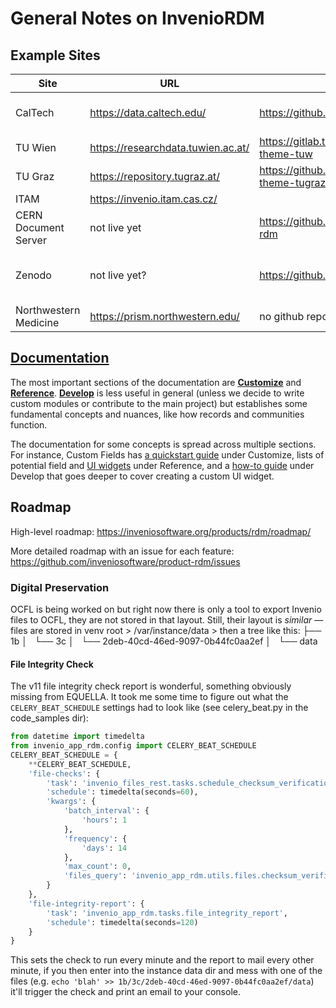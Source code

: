 # General Notes on InvenioRDM

## Example Sites

| Site | URL | Repos | Notes |
|------|-----|-------|-------|
| CalTech | https://data.caltech.edu/ | https://github.com/caltechlibrary/caltechdata | see their [scripts](https://github.com/caltechlibrary/caltechdata/tree/main/scripts) & [api](https://github.com/caltechlibrary/caltechdata_api/) |
| TU Wien | https://researchdata.tuwien.ac.at/ | https://gitlab.tuwien.ac.at/fairdata/invenio-theme-tuw | |
| TU Graz | https://repository.tugraz.at/ | https://github.com/tu-graz-library/invenio-theme-tugraz | |
| ITAM | https://invenio.itam.cas.cz/ | | |
| CERN Document Server | not live yet | https://github.com/CERNDocumentServer/cds-rdm | bleeding edge v12 |
| Zenodo | not live yet? | https://github.com/zenodo/zenodo-rdm | bleeding edge v12, useful [cli commands](https://github.com/zenodo/zenodo-rdm/blob/master/site/zenodo_rdm/cli.py) |
| Northwestern Medicine | https://prism.northwestern.edu/ | no github repo? | |

## [Documentation](https://inveniordm.docs.cern.ch/)

The most important sections of the documentation are **[Customize](https://inveniordm.docs.cern.ch/customize/)** and **[Reference](https://inveniordm.docs.cern.ch/reference/)**. **[Develop](https://inveniordm.docs.cern.ch/develop/)** is less useful in general (unless we decide to write custom modules or contribute to the main project) but establishes some fundamental concepts and nuances, like how records and communities function.

The documentation for some concepts is spread across multiple sections. For instance, Custom Fields has [a quickstart guide](https://inveniordm.docs.cern.ch/customize/metadata/custom_fields/records/) under Customize, lists of potential field and [UI widgets](https://inveniordm.docs.cern.ch/reference/custom_fields/widgets/) under Reference, and a [how-to guide](https://inveniordm.docs.cern.ch/develop/howtos/custom_fields/) under Develop that goes deeper to cover creating a custom UI widget.

## Roadmap

High-level roadmap: https://inveniosoftware.org/products/rdm/roadmap/

More detailed roadmap with an issue for each feature: https://github.com/inveniosoftware/product-rdm/issues

### Digital Preservation

OCFL is being worked on but right now there is only a tool to export Invenio files to OCFL, they are not stored in that layout. Still, their layout is _similar_ — files are stored in venv root > /var/instance/data > then a tree like this:
├── 1b
│   └── 3c
│       └── 2deb-40cd-46ed-9097-0b44fc0aa2ef
│           └── data

#### File Integrity Check

The v11 file integrity check report is wonderful, something obviously missing from EQUELLA. It took me some time to figure out what the `CELERY_BEAT_SCHEDULE` settings had to look like (see celery_beat.py in the code_samples dir):

```python
from datetime import timedelta
from invenio_app_rdm.config import CELERY_BEAT_SCHEDULE
CELERY_BEAT_SCHEDULE = {
    **CELERY_BEAT_SCHEDULE,
    'file-checks': {
        'task': 'invenio_files_rest.tasks.schedule_checksum_verification',
        'schedule': timedelta(seconds=60),
        'kwargs': {
            'batch_interval': {
                'hours': 1
            },
            'frequency': {
                'days': 14
            },
            'max_count': 0,
            'files_query': 'invenio_app_rdm.utils.files.checksum_verification_files_query'
        }
    },
    'file-integrity-report': {
        'task': 'invenio_app_rdm.tasks.file_integrity_report',
        'schedule': timedelta(seconds=120)
    }
}
```

This sets the check to run every minute and the report to mail every other minute, if you then enter into the instance data dir and mess with one of the files (e.g. `echo 'blah' >> 1b/3c/2deb-40cd-46ed-9097-0b44fc0aa2ef/data`) it'll trigger the check and print an email to your console.
